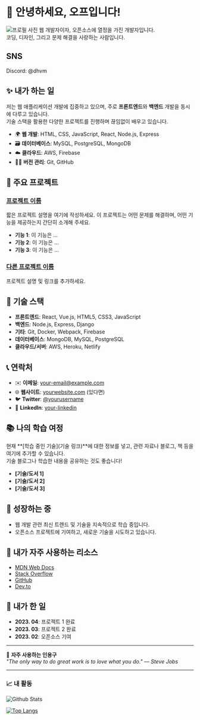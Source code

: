# 👋 안녕하세요, 오프입니다!

![프로필 사진](https://avatars.githubusercontent.com/u/175408515?v=4)
웹 개발자이자, 오픈소스에 열정을 가진 개발자입니다.  
코딩, 디자인, 그리고 문제 해결을 사랑하는 사람입니다.

## SNS

Discord: @dhvm

## ✨ 내가 하는 일

저는 웹 애플리케이션 개발에 집중하고 있으며, 주로 **프론트엔드**와 **백엔드** 개발을 동시에 다루고 있습니다.  
기술 스택을 활용한 다양한 프로젝트를 진행하며 끊임없이 배우고 있습니다.

- 🌍 **웹 개발**: HTML, CSS, JavaScript, React, Node.js, Express
- 🗃️ **데이터베이스**: MySQL, PostgreSQL, MongoDB
- ☁️ **클라우드**: AWS, Firebase
- 🧑‍💻 **버전 관리**: Git, GitHub

## 🔧 주요 프로젝트

### [프로젝트 이름](링크)
짧은 프로젝트 설명을 여기에 작성하세요. 이 프로젝트는 어떤 문제를 해결하며, 어떤 기능을 제공하는지 간단히 소개해 주세요.

- **기능 1**: 이 기능은 ...
- **기능 2**: 이 기능은 ...
- **기능 3**: 이 기능은 ...

### [다른 프로젝트 이름](링크)
프로젝트 설명 및 링크를 추가하세요.

## 📜 기술 스택

- **프론트엔드**: React, Vue.js, HTML5, CSS3, JavaScript
- **백엔드**: Node.js, Express, Django
- **기타**: Git, Docker, Webpack, Firebase
- **데이터베이스**: MongoDB, MySQL, PostgreSQL
- **클라우드/서버**: AWS, Heroku, Netlify

## 📞 연락처

- ✉️ **이메일**: your-email@example.com
- 🌐 **웹사이트**: [yourwebsite.com](https://yourwebsite.com) (있다면)
- 🐦 **Twitter**: [@yourusername](https://twitter.com/yourusername)
- 💼 **LinkedIn**: [your-linkedin](https://linkedin.com/in/your-linkedin)

## 📚 나의 학습 여정

현재 **[학습 중인 기술](기술 링크)**에 대한 정보를 넣고, 관련 자료나 블로그, 책 등을 여기에 추가할 수 있습니다.  
기술 블로그나 학습한 내용을 공유하는 것도 좋습니다!

- **[기술/도서 1]**
- **[기술/도서 2]**
- **[기술/도서 3]**

## 🌱 성장하는 중

- 웹 개발 관련 최신 트렌드 및 기술을 지속적으로 학습 중입니다.
- 오픈소스 프로젝트에 기여하고, 새로운 기술을 시도하고 있습니다.

## 🔗 내가 자주 사용하는 리소스

- [MDN Web Docs](https://developer.mozilla.org/en-US/)
- [Stack Overflow](https://stackoverflow.com/)
- [GitHub](https://github.com/)
- [Dev.to](https://dev.to/)

## 📅 내가 한 일

- **2023. 04**: 프로젝트 1 완료
- **2023. 03**: 프로젝트 2 완료
- **2023. 02**: 오픈소스 기여

---

💬 **자주 사용하는 인용구**  
_"The only way to do great work is to love what you do." — Steve Jobs_

---

### 📈 내 활동

![Github Stats](https://github-readme-stats.vercel.app/api?username=yourusername&show_icons=true&hide_title=true&count_private=true&hide=prs&theme=radical)

[![Top Langs](https://github-readme-stats.vercel.app/api/top-langs/?username=yourusername&theme=radical&layout=compact)](https://github.com/yourusername/github-readme-stats)
